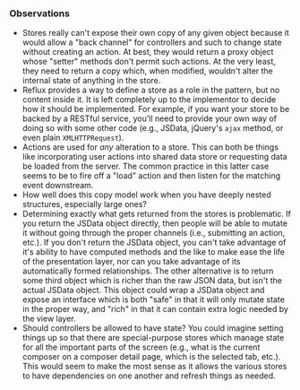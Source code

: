
### Observations

  * Stores really can't expose their own copy of any given object because it would allow a "back channel" for controllers and such to change state without creating an action. At best, they would return a proxy object whose "setter" methods don't permit such actions.  At the very least, they need to return a copy which, when modified, wouldn't alter the internal state of anything in the store.
  * Reflux provides a way to define a store as a role in the pattern, but no content inside it. It is left completely up to the implementor to decide how it should be implemented. For example, if you want your store to be backed by a RESTful service, you'll need to provide your own way of doing so with some other code (e.g., JSData, jQuery's `ajax` method, or even plain `XMLHTTPRequest`).
  * Actions are used for *any* alteration to a store.  This can both be things like incorporating user actions into shared data store or requesting data be loaded from the server.  The common practice in this latter case seems to be to fire off a "load" action and then listen for the matching event downstream.
  * How well does this copy model work when you have deeply nested structures, especially large ones?
  * Determining exactly what gets returned from the stores is problematic. If you return the JSData object directly, then people will be able to mutate it without going through the proper channels (i.e., submitting an action, etc.).  If you don't return the JSData object, you can't take advantage of it's ability to have computed methods and the like to make ease the life of the presentation layer, nor can you take advantage of its automatically formed relationships.  The other alternative is to return some third object which is richer than the raw JSON data, but isn't the actual JSData object. This object could wrap a JSData object and expose an interface which is both "safe" in that it will only mutate state in the proper way, and "rich" in that it can contain extra logic needed by the view layer.
  * Should controllers be allowed to have state? You could imagine setting things up so that there are special-purpose stores which manage state for all the important parts of the screen (e.g., what is the current composer on a composer detail page, which is the selected tab, etc.).  This would seem to make the most sense as it allows the various stores to have dependencies on one another and refresh things as needed.
